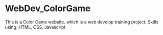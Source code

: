 # WebDev_ColorGame

This is a Color Game website, which is a web develop training project.
Skills using: HTML, CSS, Javascript
